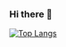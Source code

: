 ### Hi there 👋
[![Top Langs](https://github-readme-stats.vercel.app/api/top-langs/?username=xadrone&layout=compact&theme=dracula)](https://github.com/anuraghazra/github-readme-stats)
